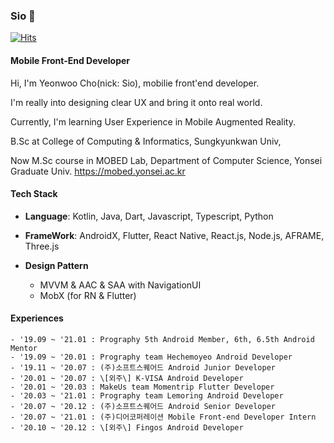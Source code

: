 ### Sio 👋

[![Hits](https://hits.seeyoufarm.com/api/count/incr/badge.svg?url=https%3A%2F%2Fgithub.com%2FSsioo%2FSsioo&count_bg=%2379C83D&title_bg=%23555555&icon=&icon_color=%23E7E7E7&title=hits&edge_flat=false)](https://hits.seeyoufarm.com)

#### Mobile Front-End Developer
Hi, I'm Yeonwoo Cho(nick: Sio), mobilie front'end developer.

I'm really into designing clear UX and bring it onto real world.

Currently, I'm learning User Experience in Mobile Augmented Reality.

B.Sc at College of Computing & Informatics, Sungkyunkwan Univ,

Now M.Sc course in MOBED Lab, Department of Computer Science, Yonsei Graduate Univ.
https://mobed.yonsei.ac.kr


#### Tech Stack
- **Language**: Kotlin, Java, Dart, Javascript, Typescript, Python

- **FrameWork**: AndroidX, Flutter, React Native, React.js, Node.js, AFRAME, Three.js

- **Design Pattern**
  * MVVM & AAC & SAA with NavigationUI
  * MobX (for RN & Flutter)

#### Experiences
```
- '19.09 ~ '21.01 : Prography 5th Android Member, 6th, 6.5th Android Mentor
- '19.09 ~ '20.01 : Prography team Hechemoyeo Android Developer
- '19.11 ~ '20.07 : (주)소프트스퀘어드 Android Junior Developer
- '20.01 ~ '20.07 : \[외주\] K-VISA Android Developer
- '20.01 ~ '20.03 : MakeUs team Momentrip Flutter Developer
- '20.03 ~ '21.01 : Prography team Lemoring Android Developer
- '20.07 ~ '20.12 : (주)소프트스퀘어드 Android Senior Developer
- '20.07 ~ '21.01 : (주)디어코퍼레이션 Mobile Front-end Developer Intern
- '20.10 ~ '20.12 : \[외주\] Fingos Android Developer
```

<!--
**Ssioo/Ssioo** is a ✨ _special_ ✨ repository because its `README.md` (this file) appears on your GitHub profile.

Here are some ideas to get you started:

- 🔭 I’m currently working on ...
- 🌱 I’m currently learning ...
- 👯 I’m looking to collaborate on ...
- 🤔 I’m looking for help with ...
- 💬 Ask me about ...
- 📫 How to reach me: ...
- 😄 Pronouns: ...
- ⚡ Fun fact: ...
-->

